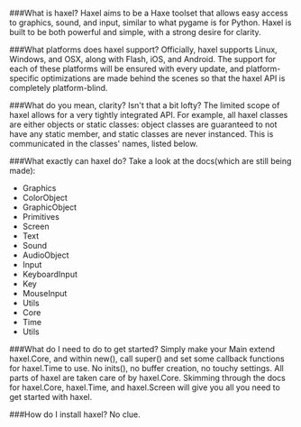 ###What is haxel?
Haxel aims to be a Haxe toolset that allows easy access to graphics, sound, and input, similar to what pygame is for Python. Haxel is built to be both powerful and simple, with a strong desire for clarity.

###What platforms does haxel support? 
Officially, haxel supports Linux, Windows, and OSX, along with Flash, iOS, and Android. The support for each of these platforms will be ensured with every update, and platform-specific optimizations are made behind the scenes so that the haxel API is completely platform-blind.

###What do you mean, clarity? Isn't that a bit lofty?
The limited scope of haxel allows for a very tightly integrated API. For example, all haxel classes are either objects or static classes: object classes are guaranteed to not have any static member, and static classes are never instanced. This is communicated in the classes' names, listed below.

###What exactly can haxel do?
Take a look at the docs(which are still being made): 
 - Graphics
  - ColorObject
  - GraphicObject
  - Primitives
  - Screen
  - Text
 - Sound
  - AudioObject
 - Input
  - KeyboardInput
  - Key
  - MouseInput
 - Utils
  - Core
  - Time
  - Utils

###What do I need to do to get started?
Simply make your Main extend haxel.Core, and within new(), call super() and set some callback functions for haxel.Time to use. No inits(), no buffer creation, no touchy settings. All parts of haxel are taken care of by haxel.Core. Skimming through the docs for haxel.Core, haxel.Time, and haxel.Screen will give you all you need to get started with haxel.

###How do I install haxel?
No clue.
